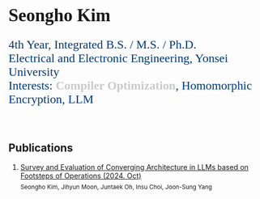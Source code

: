 
<div>
  <h1 style="font-family: 'Roboto Slab Semibold'; font-size: 2.5em;">Seongho Kim</h1>
  <p style="color: #023A77; font-family: 'Roboto Slab'; font-size: 1.7em;">
    4th Year, Integrated B.S. / M.S. / Ph.D.<br>
    Electrical and Electronic Engineering, Yonsei University<br> 
    Interests: <b style="color: #C9CACC;">Compiler Optimization</b>, Homomorphic Encryption, LLM<br>
  </p>
</div>

</br>

<h2 align> Publications </h2>

1. [Survey and Evaluation of Converging Architecture in LLMs based on Footsteps of Operations (2024. Oct)](https://arxiv.org/abs/2410.11381) <br>
    <sub> Seongho Kim, Jihyun Moon, Juntaek Oh, Insu Choi, Joon-Sung Yang </sub>
